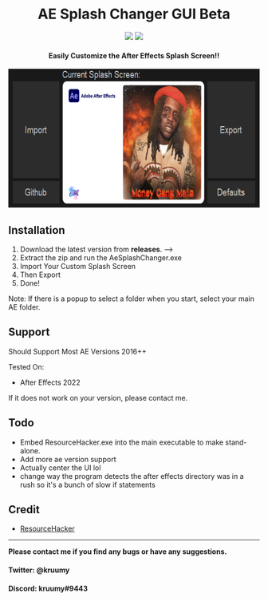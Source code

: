 <h1 align="center">
  <br>
  AE Splash Changer GUI Beta
  <br>
</h1>

<div align="center">
  <a href="https://github.com/kruumy/AE-Splash-Changer-GUI/releases"><img src="https://img.shields.io/github/v/release/kruumy/AE-Splash-Changer-GUI?label=Latest%20version&style=flat-square"></a>
  <a href="https://paypal.me/JPauls281"><img src="https://img.shields.io/badge/Donate-Paypal-orange?style=flat-square"></a>
</div>

<h4 align="center">Easily Customize the After Effects Splash Screen!</a>!</h4>
<div align="center">
  <a href="https://github.com/kruumy/AE-Splash-Changer-GUI/blob/main/preview.png">
    <img src="preview.png" alt="Preivew" width="630" height="278">
  </a>
</div>

## Installation

1. Download the latest version from **releases**. -->
2. Extract the zip and run the AeSplashChanger.exe
3. Import Your Custom Splash Screen
4. Then Export
5. Done!

Note: If there is a popup to select a folder when you start, select your main AE folder.

## Support

Should Support Most AE Versions 2016++

Tested On:
* After Effects 2022

If it does not work on your version, please contact me.

## Todo

* Embed ResourceHacker.exe into the main executable to make stand-alone.
* Add more ae version support
* Actually center the UI lol
* change way the program detects the after effects directory was in a rush so it's a bunch of slow if statements

## Credit

- [ResourceHacker](http://angusj.com/resourcehacker/)


---

**Please contact me if you find any bugs or have any suggestions.**
#### Twitter: @kruumy
#### Discord: kruumy#9443


